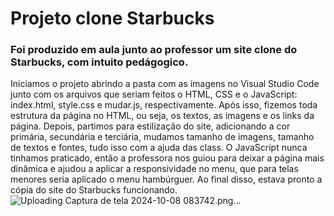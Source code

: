 # Projeto clone Starbucks


### Foi produzido em aula junto ao professor um site clone do Starbucks, com intuito pedágogico.


Iniciamos o projeto abrindo a pasta com as imagens no Visual Studio Code junto com os arquivos que seriam feitos o HTML, CSS e o JavaScript: index.html, style.css e mudar.js, respectivamente. Após isso, fizemos toda estrutura da página no HTML, ou seja, os textos, as imagens e os links da página. Depois, partimos para estilização do site, adicionando a cor primária, secundária e terciária, mudamos tamanho de imagens, tamanho de textos e fontes, tudo isso com a ajuda das class. O JavaScript nunca tinhamos praticado, então a professora nos guiou para deixar a página mais dinâmica e ajudou a aplicar a responsividade no menu, que para telas menores seria aplicado o menu hambúrguer. Ao final disso, estava pronto a cópia do site do Starbucks funcionando. 
 ![Uploading Captura de tela 2024-10-08 083742.png…]()
